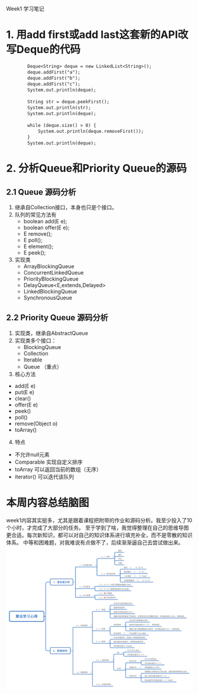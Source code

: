 Week1 学习笔记
# 1. 用add first或add last这套新的API改写Deque的代码

```
        Deque<String> deque = new LinkedList<String>();
        deque.addFirst("a");
        deque.addFirst("b");
        deque.addFirst("c");
        System.out.println(deque);

        String str = deque.peekFirst();
        System.out.println(str);
        System.out.println(deque);

        while (deque.size() > 0) {
            System.out.println(deque.removeFirst());
        }
        System.out.println(deque);
```

# 2. 分析Queue和Priority Queue的源码
## 2.1 Queue 源码分析
1. 继承自Collection<E>接口，本身也只是个接口。
2. 队列的常见方法有
    - boolean add(E e);
    - boolean offer(E e);
    - E remove();
    - E poll();
    - E element();
    - E peek();
3. 实现类
    - ArrayBlockingQueue<E>
    - ConcurrentLinkedQueue<E>
    - PriorityBlockingQueue<E>
    - DelayQueue<E,extends,Delayed>
    - LinkedBlockingQueue<E>
    - SynchronousQueue<E>
## 2.2 Priority Queue 源码分析
1. 实现类，继承自AbstractQueue<E>
2. 实现类多个接口：
    - BlockingQueue<E>
    - Collection<E>
    - Iterable<E> 
    - Queue<E> （重点）
3. 核心方法
- add(E e)
- put(E e)
- clear()
- offer(E e)
- peek()
- poll()
- remove(Object o)
- toArray()
4. 特点
- 不允许null元素
- Comparable 实现自定义排序
- toArray 可以返回当前的数组（无序）
- iterator() 可以迭代该队列

# 本周内容总结脑图
week1内容其实挺多，尤其是跟着课程把附带的作业和源码分析。我至少投入了10个小时，才完成了大部分的任务。
至于学到了啥，我觉得整理在自己的思维导图更合适。每次新知识，都可以对自己的知识体系进行填充补全，而不是零散的知识体系。
中等和困难题，对我难说有点做不了，后续渐渐逼自己去尝试做出来。
![week1](https://github.com/wyattplus/algorithm020/blob/main/Xmind/%E7%AE%97%E6%B3%95%E5%AD%A6%E4%B9%A0%E5%BF%83%E5%BE%97-week1.png)